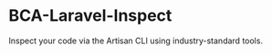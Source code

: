 BCA-Laravel-Inspect
===================

Inspect your code via the Artisan CLI using industry-standard tools.